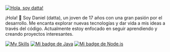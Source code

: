 [![Hola, soy datta!](https://img.shields.io/badge/Hola,%20soy-Datta!-blue?style=for-the-badge&logo=github)](https://github.com/dattavw)

¡Hola! 👋 Soy Daniel (datta), un joven de 17 años con una gran pasión por el desarrollo. Me encanta explorar nuevas tecnologías y dar vida a mis ideas a través del código. Actualmente estoy enfocado en seguir aprendiendo y creando proyectos interesantes.

[![My Skills](https://skillicons.dev/icons?i=js,html,css,java,nodejs,npm,yarn,git,electron)](https://skillicons.dev)
[![Mi badge de Java](https://img.shields.io/badge/Java-007396?style=for-the-badge&logo=openjdk&logoColor=white)](https://www.java.com)
[![Mi badge de Node.js](https://img.shields.io/badge/Node.js-43853D?style=for-the-badge&logo=nodedotjs&logoColor=white)](https://nodejs.org/es/)

